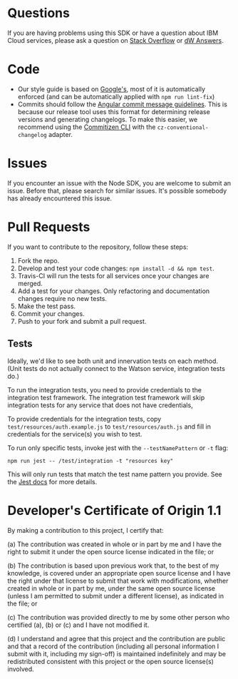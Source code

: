 # Questions

If you are having problems using this SDK or have a question about IBM Cloud services,
please ask a question on [Stack Overflow](http://stackoverflow.com/questions/ask) or
[dW Answers](https://developer.ibm.com/answers/questions/ask).

# Code

* Our style guide is based on [Google's](https://google.github.io/styleguide/jsguide.html), most of it is automatically enforced (and can be automatically applied with `npm run lint-fix`)
* Commits should follow the [Angular commit message guidelines](https://github.com/angular/angular/blob/master/CONTRIBUTING.md#-commit-message-guidelines). This is because our release tool uses this format for determining release versions and generating changelogs. To make this easier, we recommend using the [Commitizen CLI](https://github.com/commitizen/cz-cli) with the `cz-conventional-changelog` adapter.

# Issues

If you encounter an issue with the Node SDK, you are welcome to submit an issue.
Before that, please search for similar issues. It's possible somebody has
already encountered this issue.

# Pull Requests

If you want to contribute to the repository, follow these steps:

1. Fork the repo.
2. Develop and test your code changes: `npm install -d && npm test`.
3. Travis-CI will run the tests for all services once your changes are merged.
4. Add a test for your changes. Only refactoring and documentation changes require no new tests.
5. Make the test pass.
6. Commit your changes.
7. Push to your fork and submit a pull request.

## Tests

Ideally, we'd like to see both unit and innervation tests on each method.
(Unit tests do not actually connect to the Watson service, integration tests do.)

To run the integration tests, you need to provide credentials to the integration test framework.
The integration test framework will skip integration tests for any service that does not have credentials,

To provide credentials for the integration tests, copy `test/resources/auth.example.js` to `test/resources/auth.js`
and fill in credentials for the service(s) you wish to test.

To run only specific tests, invoke jest with the `--testNamePattern` or `-t` flag:

```
npm run jest -- /test/integration -t "resources key"
```

This will only run tests that match the test name pattern you provide.
See the [Jest docs](https://jestjs.io/docs/en/cli#testnamepattern-regex) for more details.

# Developer's Certificate of Origin 1.1

By making a contribution to this project, I certify that:

(a) The contribution was created in whole or in part by me and I
   have the right to submit it under the open source license
   indicated in the file; or

(b) The contribution is based upon previous work that, to the best
   of my knowledge, is covered under an appropriate open source
   license and I have the right under that license to submit that
   work with modifications, whether created in whole or in part
   by me, under the same open source license (unless I am
   permitted to submit under a different license), as indicated
   in the file; or

(c) The contribution was provided directly to me by some other
   person who certified (a), (b) or (c) and I have not modified
   it.

(d) I understand and agree that this project and the contribution
   are public and that a record of the contribution (including all
   personal information I submit with it, including my sign-off) is
   maintained indefinitely and may be redistributed consistent with
   this project or the open source license(s) involved.
